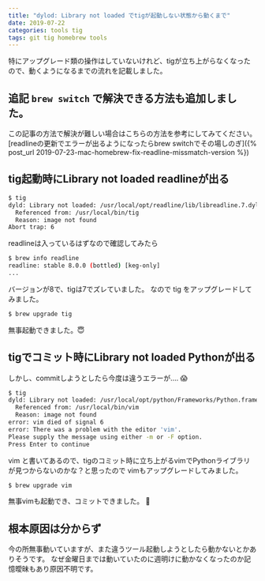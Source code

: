 ```yaml
---
title: "dylod: Library not loaded でtigが起動しない状態から動くまで"
date: 2019-07-22
categories: tools tig
tags: git tig homebrew tools
---
```


特にアップグレード類の操作はしていないけれど、tigが立ち上がらなくなったので、動くようになるまでの流れを記載しました。

## 追記 `brew switch` で解決できる方法も追加しました。
この記事の方法で解決が難しい場合はこちらの方法を参考にしてみてください。
[readlineの更新でエラーが出るようになったらbrew switchでその場しのぎ]({% post_url 2019-07-23-mac-homebrew-fix-readline-missmatch-version %})



## tig起動時にLibrary not loaded readlineが出る

```sh
$ tig
dyld: Library not loaded: /usr/local/opt/readline/lib/libreadline.7.dylib
  Referenced from: /usr/local/bin/tig
  Reason: image not found
Abort trap: 6
```

readlineは入っているはずなので確認してみたら

```sh
$ brew info readline
readline: stable 8.0.0 (bottled) [keg-only]
...
```
バージョンが8で、tigは7でズレていました。
なので tig をアップグレードしてみました。

```sh
$ brew upgrade tig
```

無事起動できました。😇

## tigでコミット時にLibrary not loaded Pythonが出る

しかし、commitしようとしたら今度は違うエラーが.... 😱

```sh
$ tig
dyld: Library not loaded: /usr/local/opt/python/Frameworks/Python.framework/Versions/3.6/Python
  Referenced from: /usr/local/bin/vim
  Reason: image not found
error: vim died of signal 6
error: There was a problem with the editor 'vim'.
Please supply the message using either -m or -F option.
Press Enter to continue
```

vim と書いてあるので、tigのコミット時に立ち上がるvimでPythonライブラリが見つからないのかな？と思ったので
vimもアップグレードしてみました。

```sh
$ brew upgrade vim
```

無事vimも起動でき、コミットできました。 🎉

## 根本原因は分からず

今の所無事動いていますが、また違うツール起動しようとしたら動かないとかありそうです。
なぜ金曜日までは動いていたのに週明けに動かなくなったのか記憶曖昧もあり原因不明です。
